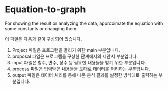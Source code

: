 # Equation-to-graph
For showing the result or analyzing the data, approximate the equation with some constants or changing them.

이 파일은 다음과 같이 구성되어 있습니다.
1. Project 파일은 프로그램을 돌리기 위한 main 부분입니다.
2. proposal 파일은 프로그램을 구상한 단계에서의 제안서 부분입니다.
3. input 파일은 함수, 변수, 상수 등 필요한 내용들을 받기 위한 부분입니다.
4. process 파일은 입력받은 내용들을 토대로 데이터를 처리하는 부분입니다.
5. output 파일은 데이터 처리를 통해 나온 분석 결과를 설정한 방식대로 출력하는 부분입니다.
